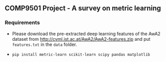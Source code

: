 ## COMP9501 Project - A survey on metric learning

### Requirements

- Please download the pre-extracted deep learning features of the AwA2 dataset from http://cvml.ist.ac.at/AwA2/AwA2-features.zip and put `features.txt` in the `data` folder.

- `pip install metric-learn scikit-learn scipy pandas matplotlib`
